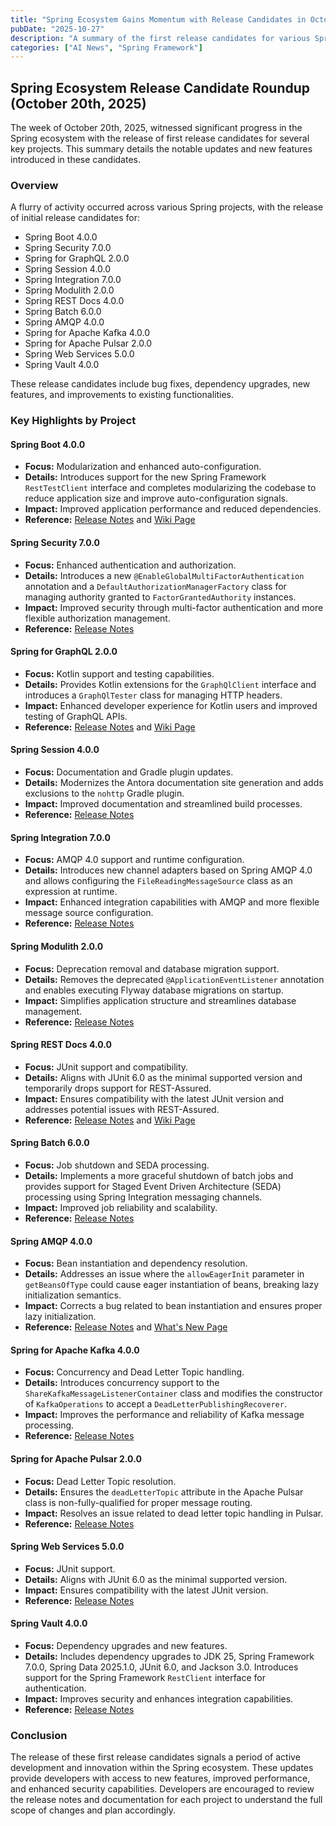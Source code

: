 ```yaml
---
title: "Spring Ecosystem Gains Momentum with Release Candidates in October 2025"
pubDate: "2025-10-27"
description: "A summary of the first release candidates for various Spring projects, including Spring Boot, Security, GraphQL, and more, released during the week of October 20th, 2025."
categories: ["AI News", "Spring Framework"]
---
```


## Spring Ecosystem Release Candidate Roundup (October 20th, 2025)

The week of October 20th, 2025, witnessed significant progress in the Spring ecosystem with the release of first release candidates for several key projects. This summary details the notable updates and new features introduced in these candidates.

### Overview

A flurry of activity occurred across various Spring projects, with the release of initial release candidates for:

*   Spring Boot 4.0.0
*   Spring Security 7.0.0
*   Spring for GraphQL 2.0.0
*   Spring Session 4.0.0
*   Spring Integration 7.0.0
*   Spring Modulith 2.0.0
*   Spring REST Docs 4.0.0
*   Spring Batch 6.0.0
*   Spring AMQP 4.0.0
*   Spring for Apache Kafka 4.0.0
*   Spring for Apache Pulsar 2.0.0
*   Spring Web Services 5.0.0
*   Spring Vault 4.0.0

These release candidates include bug fixes, dependency upgrades, new features, and improvements to existing functionalities.

### Key Highlights by Project

#### Spring Boot 4.0.0

*   **Focus:** Modularization and enhanced auto-configuration.
*   **Details:** Introduces support for the new Spring Framework `RestTestClient` interface and completes modularizing the codebase to reduce application size and improve auto-configuration signals.
*   **Impact:**  Improved application performance and reduced dependencies.
*   **Reference:** [Release Notes](https://www.infoq.com/news/2025/10/spring-news-roundup-oct20-2025/) and [Wiki Page](https://www.infoq.com/news/2025/10/spring-news-roundup-oct20-2025/)

#### Spring Security 7.0.0

*   **Focus:** Enhanced authentication and authorization.
*   **Details:** Introduces a new `@EnableGlobalMultiFactorAuthentication` annotation and a `DefaultAuthorizationManagerFactory` class for managing authority granted to `FactorGrantedAuthority` instances.
*   **Impact:**  Improved security through multi-factor authentication and more flexible authorization management.
*   **Reference:** [Release Notes](https://www.infoq.com/news/2025/10/spring-news-roundup-oct20-2025/)

#### Spring for GraphQL 2.0.0

*   **Focus:** Kotlin support and testing capabilities.
*   **Details:** Provides Kotlin extensions for the `GraphQlClient` interface and introduces a `GraphQlTester` class for managing HTTP headers.
*   **Impact:** Enhanced developer experience for Kotlin users and improved testing of GraphQL APIs.
*   **Reference:** [Release Notes](https://www.infoq.com/news/2025/10/spring-news-roundup-oct20-2025/) and [Wiki Page](https://www.infoq.com/news/2025/10/spring-news-roundup-oct20-2025/)

#### Spring Session 4.0.0

*   **Focus:** Documentation and Gradle plugin updates.
*   **Details:** Modernizes the Antora documentation site generation and adds exclusions to the `nohttp` Gradle plugin.
*   **Impact:** Improved documentation and streamlined build processes.
*   **Reference:** [Release Notes](https://www.infoq.com/news/2025/10/spring-news-roundup-oct20-2025/)

#### Spring Integration 7.0.0

*   **Focus:** AMQP 4.0 support and runtime configuration.
*   **Details:** Introduces new channel adapters based on Spring AMQP 4.0 and allows configuring the `FileReadingMessageSource` class as an expression at runtime.
*   **Impact:** Enhanced integration capabilities with AMQP and more flexible message source configuration.
*   **Reference:** [Release Notes](https://www.infoq.com/news/2025/10/spring-news-roundup-oct20-2025/)

#### Spring Modulith 2.0.0

*   **Focus:** Deprecation removal and database migration support.
*   **Details:** Removes the deprecated `@ApplicationEventListener` annotation and enables executing Flyway database migrations on startup.
*   **Impact:** Simplifies application structure and streamlines database management.
*   **Reference:** [Release Notes](https://www.infoq.com/news/2025/10/spring-news-roundup-oct20-2025/)

#### Spring REST Docs 4.0.0

*   **Focus:** JUnit support and compatibility.
*   **Details:** Aligns with JUnit 6.0 as the minimal supported version and temporarily drops support for REST-Assured.
*   **Impact:** Ensures compatibility with the latest JUnit version and addresses potential issues with REST-Assured.
*   **Reference:** [Release Notes](https://www.infoq.com/news/2025/10/spring-news-roundup-oct20-2025/) and [Wiki Page](https://www.infoq.com/news/2025/10/spring-news-roundup-oct20-2025/)

#### Spring Batch 6.0.0

*   **Focus:** Job shutdown and SEDA processing.
*   **Details:** Implements a more graceful shutdown of batch jobs and provides support for Staged Event Driven Architecture (SEDA) processing using Spring Integration messaging channels.
*   **Impact:** Improved job reliability and scalability.
*   **Reference:** [Release Notes](https://www.infoq.com/news/2025/10/spring-news-roundup-oct20-2025/)

#### Spring AMQP 4.0.0

*   **Focus:** Bean instantiation and dependency resolution.
*   **Details:** Addresses an issue where the `allowEagerInit` parameter in `getBeansOfType` could cause eager instantiation of beans, breaking lazy initialization semantics.
*   **Impact:** Corrects a bug related to bean instantiation and ensures proper lazy initialization.
*   **Reference:** [Release Notes](https://www.infoq.com/news/2025/10/spring-news-roundup-oct20-2025/) and [What's New Page](https://www.infoq.com/news/2025/10/spring-news-roundup-oct20-2025/)

#### Spring for Apache Kafka 4.0.0

*   **Focus:** Concurrency and Dead Letter Topic handling.
*   **Details:** Introduces concurrency support to the `ShareKafkaMessageListenerContainer` class and modifies the constructor of `KafkaOperations` to accept a `DeadLetterPublishingRecoverer`.
*   **Impact:** Improves the performance and reliability of Kafka message processing.
*   **Reference:** [Release Notes](https://www.infoq.com/news/2025/10/spring-news-roundup-oct20-2025/)

#### Spring for Apache Pulsar 2.0.0

*   **Focus:** Dead Letter Topic resolution.
*   **Details:** Ensures the `deadLetterTopic` attribute in the Apache Pulsar class is non-fully-qualified for proper message routing.
*   **Impact:** Resolves an issue related to dead letter topic handling in Pulsar.
*   **Reference:** [Release Notes](https://www.infoq.com/news/2025/10/spring-news-roundup-oct20-2025/)

#### Spring Web Services 5.0.0

*   **Focus:** JUnit support.
*   **Details:** Aligns with JUnit 6.0 as the minimal supported version.
*   **Impact:** Ensures compatibility with the latest JUnit version.
*   **Reference:** [Release Notes](https://www.infoq.com/news/2025/10/spring-news-roundup-oct20-2025/)

#### Spring Vault 4.0.0

*   **Focus:** Dependency upgrades and new features.
*   **Details:** Includes dependency upgrades to JDK 25, Spring Framework 7.0.0, Spring Data 2025.1.0, JUnit 6.0, and Jackson 3.0. Introduces support for the Spring Framework `RestClient` interface for authentication.
*   **Impact:** Improves security and enhances integration capabilities.
*   **Reference:** [Release Notes](https://www.infoq.com/news/2025/10/spring-news-roundup-oct20-2025/)

### Conclusion

The release of these first release candidates signals a period of active development and innovation within the Spring ecosystem. These updates provide developers with access to new features, improved performance, and enhanced security capabilities.  Developers are encouraged to review the release notes and documentation for each project to understand the full scope of changes and plan accordingly.